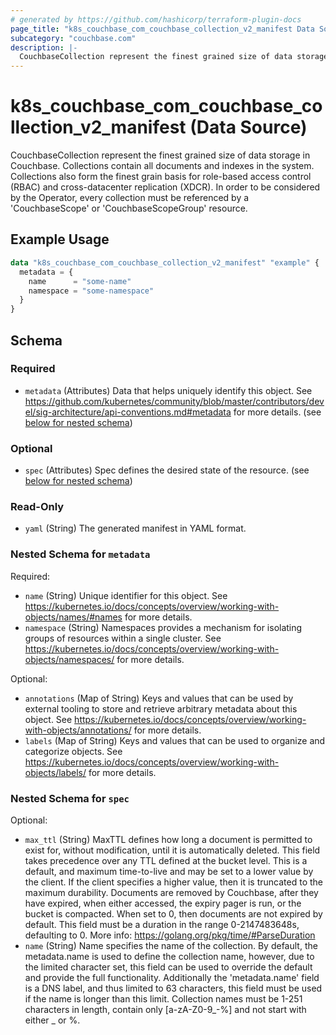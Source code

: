 ```yaml
---
# generated by https://github.com/hashicorp/terraform-plugin-docs
page_title: "k8s_couchbase_com_couchbase_collection_v2_manifest Data Source - terraform-provider-k8s"
subcategory: "couchbase.com"
description: |-
  CouchbaseCollection represent the finest grained size of data storage in Couchbase. Collections contain all documents and indexes in the system. Collections also form the finest grain basis for role-based access control (RBAC) and cross-datacenter replication (XDCR). In order to be considered by the Operator, every collection must be referenced by a 'CouchbaseScope' or 'CouchbaseScopeGroup' resource.
---
```


# k8s_couchbase_com_couchbase_collection_v2_manifest (Data Source)

CouchbaseCollection represent the finest grained size of data storage in Couchbase. Collections contain all documents and indexes in the system. Collections also form the finest grain basis for role-based access control (RBAC) and cross-datacenter replication (XDCR). In order to be considered by the Operator, every collection must be referenced by a 'CouchbaseScope' or 'CouchbaseScopeGroup' resource.

## Example Usage

```terraform
data "k8s_couchbase_com_couchbase_collection_v2_manifest" "example" {
  metadata = {
    name      = "some-name"
    namespace = "some-namespace"
  }
}
```

<!-- schema generated by tfplugindocs -->
## Schema

### Required

- `metadata` (Attributes) Data that helps uniquely identify this object. See https://github.com/kubernetes/community/blob/master/contributors/devel/sig-architecture/api-conventions.md#metadata for more details. (see [below for nested schema](#nestedatt--metadata))

### Optional

- `spec` (Attributes) Spec defines the desired state of the resource. (see [below for nested schema](#nestedatt--spec))

### Read-Only

- `yaml` (String) The generated manifest in YAML format.

<a id="nestedatt--metadata"></a>
### Nested Schema for `metadata`

Required:

- `name` (String) Unique identifier for this object. See https://kubernetes.io/docs/concepts/overview/working-with-objects/names/#names for more details.
- `namespace` (String) Namespaces provides a mechanism for isolating groups of resources within a single cluster. See https://kubernetes.io/docs/concepts/overview/working-with-objects/namespaces/ for more details.

Optional:

- `annotations` (Map of String) Keys and values that can be used by external tooling to store and retrieve arbitrary metadata about this object. See https://kubernetes.io/docs/concepts/overview/working-with-objects/annotations/ for more details.
- `labels` (Map of String) Keys and values that can be used to organize and categorize objects. See https://kubernetes.io/docs/concepts/overview/working-with-objects/labels/ for more details.


<a id="nestedatt--spec"></a>
### Nested Schema for `spec`

Optional:

- `max_ttl` (String) MaxTTL defines how long a document is permitted to exist for, without modification, until it is automatically deleted. This field takes precedence over any TTL defined at the bucket level. This is a default, and maximum time-to-live and may be set to a lower value by the client. If the client specifies a higher value, then it is truncated to the maximum durability. Documents are removed by Couchbase, after they have expired, when either accessed, the expiry pager is run, or the bucket is compacted. When set to 0, then documents are not expired by default. This field must be a duration in the range 0-2147483648s, defaulting to 0. More info: https://golang.org/pkg/time/#ParseDuration
- `name` (String) Name specifies the name of the collection. By default, the metadata.name is used to define the collection name, however, due to the limited character set, this field can be used to override the default and provide the full functionality. Additionally the 'metadata.name' field is a DNS label, and thus limited to 63 characters, this field must be used if the name is longer than this limit. Collection names must be 1-251 characters in length, contain only [a-zA-Z0-9_-%] and not start with either _ or %.
